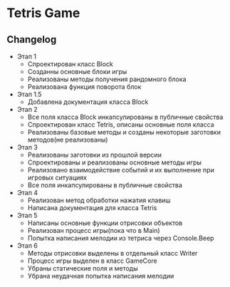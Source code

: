 # Tetris Game

## Changelog

- Этап 1 
    + Спроектирован класс Block
    + Созданны основные блоки игры
    + Реализованы методы получения рандомного блока
    + Реализована функция поворота блок
- Этап 1.5
    + Добавлена документация класса Block
- Этап 2
    + Все поля класса Block инкапсулированы в публичные свойства
    + Спроектирован класс Tetris, описаны основные поля класса
    + Реализованы базовые методы и созданы некоторые заготовки методов(не реализованы)
- Этап 3 
    + Реализованы заготовки из прошлой версии
    + Спроектированы и реализованы основные методы игры
    + Реализовано взаимодействие событий и их выполнение при игровых ситуациях
    + Все поля инкапсулированы в публичные свойства
- Этап 4
    + Реализован метод обработки нажатия клавиш
    + Написана документация для класса Tetris
- Этап 5
    + Написаны основные функции отрисовки объектов
    + Реализован процесс игры(пока что в Main)
    + Попытка написания мелодии из тетриса через Console.Beep
- Этап 6
    + Методы отрисовки выделены в отдельный класс Writer
    + Процесс игры выделен в класс GameCore
    + Убраны статические поля и методы
    + Убрана неудачная попытка написания мелодии

    

